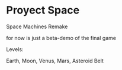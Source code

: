 # Proyect Space
Space Machines Remake

for now is just a beta-demo of the final game

Levels:

Earth,
Moon,
Venus,
Mars,
Asteroid Belt
